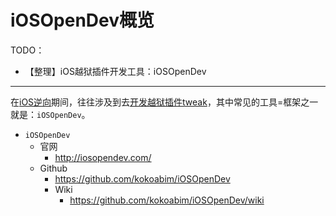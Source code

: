 # iOSOpenDev概览

TODO：

* 【整理】iOS越狱插件开发工具：iOSOpenDev

---

在[iOS逆向](https://book.crifan.org/books/ios_reverse_dev/website/)期间，往往涉及到去[开发越狱插件tweak](https://book.crifan.org/books/ios_re_jailbreak_tweak/website/)，其中常见的工具=框架之一就是：`iOSOpenDev`。

* `iOSOpenDev`
  * 官网
    * http://iosopendev.com/
  * Github
    * https://github.com/kokoabim/iOSOpenDev
    * Wiki
      * https://github.com/kokoabim/iOSOpenDev/wiki
